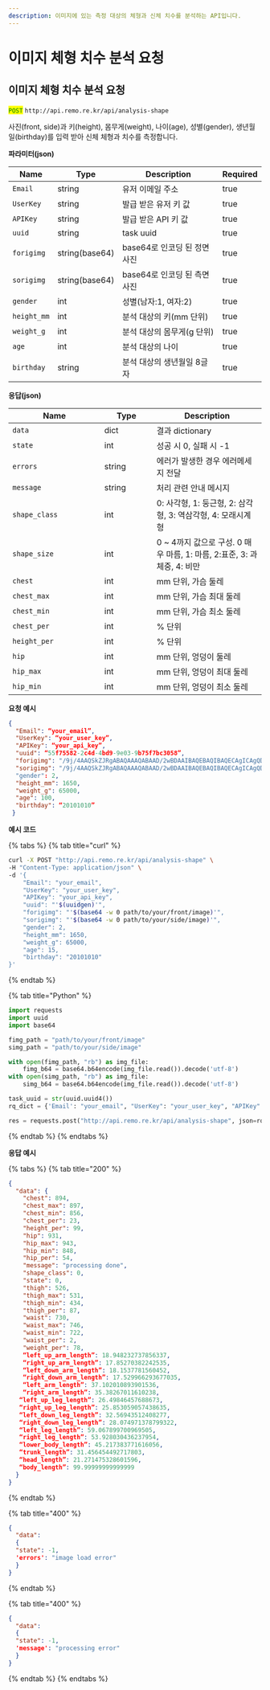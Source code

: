 ```yaml
---
description: 이미지에 있는 측정 대상의 체형과 신체 치수를 분석하는 API입니다.
---
```


# 이미지 체형 치수 분석 요청

## 이미지 체형 치수 분석 요청

<mark style="color:green;">`POST`</mark> `http://api.remo.re.kr/api/analysis-shape`

사진(front, side)과 키(height), 몸무게(weight), 나이(age), 성별(gender), 생년월일(birthday)를 입력 받아 신체 체형과 치수를 측정합니다.

**파라미터(json)**

<table><thead><tr><th>Name</th><th>Type</th><th>Description</th><th data-type="checkbox">Required</th></tr></thead><tbody><tr><td><code>Email</code></td><td>string</td><td>유저 이메일 주소</td><td>true</td></tr><tr><td><code>UserKey</code></td><td>string</td><td>발급 받은 유저 키 값</td><td>true</td></tr><tr><td><code>APIKey</code></td><td>string</td><td>발급 받은 API 키 값</td><td>true</td></tr><tr><td><code>uuid</code></td><td>string</td><td>task uuid</td><td>true</td></tr><tr><td><code>forigimg</code></td><td>string(base64)</td><td>base64로 인코딩 된 정면 사진</td><td>true</td></tr><tr><td><code>sorigimg</code></td><td>string(base64)</td><td>base64로 인코딩 된 측면 사진</td><td>true</td></tr><tr><td><code>gender</code></td><td>int</td><td>성별(남자:1, 여자:2)</td><td>true</td></tr><tr><td><code>height_mm</code></td><td>int</td><td>분석 대상의 키(mm 단위)</td><td>true</td></tr><tr><td><code>weight_g</code></td><td>int</td><td>분석 대상의 몸무게(g 단위)</td><td>true</td></tr><tr><td><code>age</code></td><td>int</td><td>분석 대상의 나이</td><td>true</td></tr><tr><td><code>birthday</code></td><td>string</td><td>분석 대상의 생년월일 8글자</td><td>true</td></tr></tbody></table>

**응답(json)**

<table><thead><tr><th width="167">Name</th><th width="88">Type</th><th>Description</th></tr></thead><tbody><tr><td><code>data</code></td><td>dict</td><td>결과 dictionary</td></tr><tr><td><code>state</code></td><td>int</td><td>성공 시 0, 실패 시 -1</td></tr><tr><td><code>errors</code></td><td>string</td><td>에러가 발생한 경우 에러메세지 전달</td></tr><tr><td><code>message</code></td><td>string</td><td>처리 관련 안내 메시지</td></tr><tr><td><code>shape_class</code></td><td>int</td><td>0: 사각형, 1: 둥근형, 2: 삼각형, 3: 역삼각형, 4: 모래시계형</td></tr><tr><td><code>shape_size</code></td><td>int</td><td>0 ~ 4까지 값으로 구성. 0 매우 마름, 1: 마름, 2:표준, 3: 과체중, 4: 비만</td></tr><tr><td><code>chest</code></td><td>int</td><td>mm 단위, 가슴 둘레</td></tr><tr><td><code>chest_max</code></td><td>int</td><td>mm 단위, 가슴 최대 둘레</td></tr><tr><td><code>chest_min</code></td><td>int</td><td>mm 단위, 가슴 최소 둘레</td></tr><tr><td><code>chest_per</code></td><td>int</td><td>% 단위</td></tr><tr><td><code>height_per</code></td><td>int</td><td>% 단위</td></tr><tr><td><code>hip</code></td><td>int</td><td>mm 단위, 엉덩이 둘레</td></tr><tr><td><code>hip_max</code></td><td>int</td><td>mm 단위, 엉덩이 최대 둘레</td></tr><tr><td><code>hip_min</code></td><td>int</td><td>mm 단위, 엉덩이 최소 둘레</td></tr></tbody></table>

**요청 예시**

```json
{
  "Email": “your_email”,
  "UserKey": “your_user_key”,
  "APIKey": “your_api_key”,
  "uuid": “55f75582-2c4d-4bd9-9e03-9b75f7bc3058”,
  "forigimg": "/9j/4AAQSkZJRgABAQAAAQABAAD/2wBDAAIBAQEBAQIBAQECAgICAgQDAgICAgUEBAMEBgUGBgYFBgYGBw ... (생략)(이미지를 바이트로 변환한 결과)",
  "sorigimg": "/9j/4AAQSkZJRgABAQAAAQABAAD/2wBDAAIBAQEBAQIBAQECAgICAgQDAgICAgUEBAMEBgUGBgYFBgYGBw ... (생략)(이미지를 바이트로 변환한 결과)"
  "gender": 2,
  "height_mm": 1650,
  "weight_g": 65000,
  "age": 100,
  "birthday": “20101010”
 }
```

**예시 코드**

{% tabs %}
{% tab title="curl" %}
```bash
curl -X POST "http://api.remo.re.kr/api/analysis-shape" \
-H "Content-Type: application/json" \
-d '{
    "Email": "your_email",
    "UserKey": "your_user_key",
    "APIKey": "your_api_key",
    "uuid": "'$(uuidgen)'",
    "forigimg": "'$(base64 -w 0 path/to/your/front/image)'",
    "sorigimg": "'$(base64 -w 0 path/to/your/side/image)'",
    "gender": 2,
    "height_mm": 1650,
    "weight_g": 65000,
    "age": 15,
    "birthday": "20101010"
}'
```
{% endtab %}

{% tab title="Python" %}
```python
import requests
import uuid
import base64

fimg_path = "path/to/your/front/image"
simg_path = "path/to/your/side/image"

with open(fimg_path, "rb") as img_file:
    fimg_b64 = base64.b64encode(img_file.read()).decode('utf-8')
with open(simg_path, "rb") as img_file:
    simg_b64 = base64.b64encode(img_file.read()).decode('utf-8')

task_uuid = str(uuid.uuid4())
rq_dict = {'Email': "your_email", "UserKey": "your_user_key", "APIKey": "your_api_key", 'uuid': task_uuid, "forigimg": fimg_b64, "sorigimg": simg_b64, "gender": 2, "height_mm": 1650, "weight_g": 65000, "age": 15, "birthday": "20101010"}

res = requests.post("http://api.remo.re.kr/api/analysis-shape", json=rq_dict)
```
{% endtab %}
{% endtabs %}

**응답 예시**

{% tabs %}
{% tab title="200" %}
```json
{
  "data": {
    "chest": 894,
    "chest_max": 897,
    "chest_min": 856,
    "chest_per": 23,
    "height_per": 99,
    "hip": 931,
    "hip_max": 943,
    "hip_min": 848,
    "hip_per": 54,
    "message": "processing done",
    "shape_class": 0,
    "state": 0,
    "thigh": 526,
    "thigh_max": 531,
    "thigh_min": 434,
    "thigh_per": 87,
    "waist": 730,
    "waist_max": 746,
    "waist_min": 722,
    "waist_per": 2,
    "weight_per": 78,
    “left_up_arm_length”: 18.948232737856337,
    “right_up_arm_length”: 17.85270382242535,
    “left_down_arm_length”: 18.1537781560452,
    “right_down_arm_length”: 17.529966293677035,
    “left_arm_length”: 37.102010893901536,
    “right_arm_length”: 35.38267011610238,
   “left_up_leg_length”: 26.49846457688673,
   “right_up_leg_length”: 25.853059057438635,
   “left_down_leg_length”: 32.56943512408277,
   “right_down_leg_length”: 28.074971378799322,
   “left_leg_length”: 59.067899700969505,
   “right_leg_length”: 53.928030436237954,
   “lower_body_length”: 45.217383771616056,
   “trunk_length”: 31.456454492717803,
   “head_length”: 21.271475328601596,
   “body_length”: 99.99999999999999
  }
}

```
{% endtab %}

{% tab title="400" %}
```json
{
  "data":
  {
  "state": -1,
  'errors': "image load error" 
  }
}
```
{% endtab %}

{% tab title="400" %}
```json
{
  "data":
  {
  "state": -1,
  'message': "processing error" 
  }
}
```
{% endtab %}
{% endtabs %}
